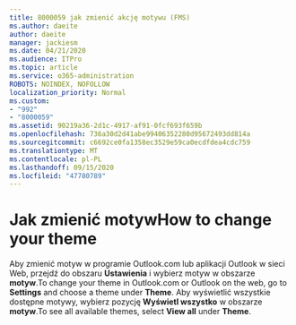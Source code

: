 ```yaml
---
title: 8000059 jak zmienić akcję motywu (FMS)
ms.author: daeite
author: daeite
manager: jackiesm
ms.date: 04/21/2020
ms.audience: ITPro
ms.topic: article
ms.service: o365-administration
ROBOTS: NOINDEX, NOFOLLOW
localization_priority: Normal
ms.custom:
- "992"
- "8000059"
ms.assetid: 90219a36-2d1c-4917-af91-0fcf693f659b
ms.openlocfilehash: 736a30d2d41abe99406352280d95672493dd814a
ms.sourcegitcommit: c6692ce0fa1358ec3529e59ca0ecdfdea4cdc759
ms.translationtype: MT
ms.contentlocale: pl-PL
ms.lasthandoff: 09/15/2020
ms.locfileid: "47780789"
---
```

# <a name="how-to-change-your-theme"></a><span data-ttu-id="361fe-102">Jak zmienić motyw</span><span class="sxs-lookup"><span data-stu-id="361fe-102">How to change your theme</span></span>

<span data-ttu-id="361fe-103">Aby zmienić motyw w programie Outlook.com lub aplikacji Outlook w sieci Web, przejdź do obszaru **Ustawienia** i wybierz motyw w obszarze **motyw**.</span><span class="sxs-lookup"><span data-stu-id="361fe-103">To change your theme in Outlook.com or Outlook on the web, go to **Settings** and choose a theme under **Theme**.</span></span> <span data-ttu-id="361fe-104">Aby wyświetlić wszystkie dostępne motywy, wybierz pozycję **Wyświetl wszystko** w obszarze **motyw**.</span><span class="sxs-lookup"><span data-stu-id="361fe-104">To see all available themes, select **View all** under **Theme**.</span></span>
  